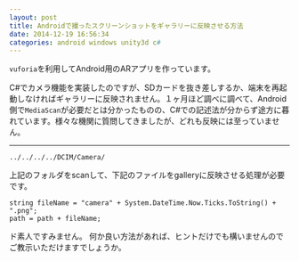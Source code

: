 ```yaml
---
layout: post
title: Androidで撮ったスクリーンショットをギャラリーに反映させる方法
date: 2014-12-19 16:56:34
categories: android windows unity3d c#
---
```

<p><code>vuforia</code>を利用してAndroid用のARアプリを作っています。</p>

<p>C#でカメラ機能を実装したのですが、SDカードを抜き差しするか、端末を再起動しなければギャラリーに反映されません。１ヶ月ほど調べに調べて、Android側で<code>MediaScan</code>が必要だとは分かったものの、C#での記述法が分からず途方に暮れています。様々な機関に質問してきましたが、どれも反映には至っていません。</p>

<hr>

<pre><code>../../../../DCIM/Camera/
</code></pre>

<p>上記のフォルダをscanして、下記のファイルをgalleryに反映させる処理が必要です。</p>

<pre><code>string fileName = "camera" + System.DateTime.Now.Ticks.ToString() + ".png";
path = path + fileName;
</code></pre>

<p>ド素人ですみません。
何か良い方法があれば、ヒントだけでも構いませんので
ご教示いただけますでしょうか。</p>
